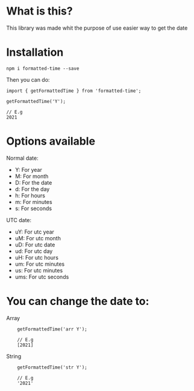 # What is this?

This library was made whit the purpose of use easier way to get the date

# Installation

`npm i formatted-time --save`

Then you can do:

```
import { getFormattedTime } from 'formatted-time';

getFormattedTime('Y');

// E.g
2021

```

# Options available

Normal date:

- Y: For year
- M: For month
- D: For the date
- d: For the day
- h: For hours
- m: For minutes
- s: For seconds

UTC date: 

- uY: For utc year
- uM: For utc month
- uD: For utc date
- ud: For utc day
- uH: For utc hours
- um: For utc minutes
- us: For utc minutes
- ums: For utc seconds

# You can change the date to:

Array

```
    getFormattedTime('arr Y');

    // E.g
    [2021]

```

String

```
    getFormattedTime('str Y');

    // E.g
    '2021'
```